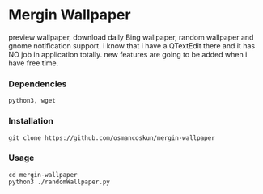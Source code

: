 # Mergin Wallpaper
preview wallpaper, download daily Bing wallpaper, random wallpaper and gnome notification support.
i know that i have a QTextEdit there and it has NO job in application totally.
new features are going to be added when i have free time.
### Dependencies
```
python3, wget
```
### Installation
```
git clone https://github.com/osmancoskun/mergin-wallpaper
```
### Usage
```
cd mergin-wallpaper
python3 ./randomWallpaper.py
```
